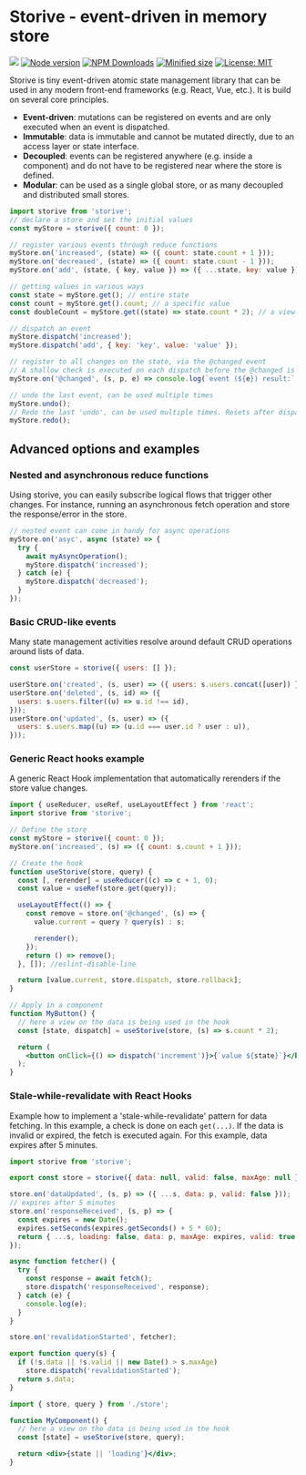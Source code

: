 # Storive - event-driven in memory store

![](https://github.com/kevtiq/storive/workflows/test/badge.svg)
[![Node version](https://img.shields.io/npm/v/storive.svg?style=flat)](https://www.npmjs.com/package/storive)
[![NPM Downloads](https://img.shields.io/npm/dm/storive.svg?style=flat)](https://www.npmjs.com/package/storive)
[![Minified size](https://img.shields.io/bundlephobia/min/storive?label=minified)](https://www.npmjs.com/package/storive)
[![License: MIT](https://img.shields.io/badge/License-MIT-yellow.svg)](https://opensource.org/licenses/MIT)

Storive is tiny event-driven atomic state management library that can be used in any modern front-end frameworks (e.g. React, Vue, etc.). It is build on several core principles.

- **Event-driven**: mutations can be registered on events and are only executed when an event is dispatched.
- **Immutable**: data is immutable and cannot be mutated directly, due to an access layer or state interface.
- **Decoupled**: events can be registered anywhere (e.g. inside a component) and do not have to be registered near where the store is defined.
- **Modular**: can be used as a single global store, or as many decoupled and distributed small stores.

```js
import storive from 'storive';
// declare a store and set the initial values
const myStore = storive({ count: 0 });

// register various events through reduce functions
myStore.on('increased', (state) => ({ count: state.count + 1 }));
myStore.on('decreased', (state) => ({ count: state.count - 1 }));
myStore.on('add', (state, { key, value }) => ({ ...state, key: value }));

// getting values in various ways
const state = myStore.get(); // entire state
const count = myStore.get().count; // a specific value
const doubleCount = myStore.get((state) => state.count * 2); // a view on the state

// dispatch an event
myStore.dispatch('increased');
myStore.dispatch('add', { key: 'key', value: 'value' });

// register to all changes on the state, via the @changed event
// A shallow check is executed on each dispatch before the @changed is triggered
myStore.on('@changed', (s, p, e) => console.log(`event (${e}) result:`, s));

// undo the last event, can be used multiple times
myStore.undo();
// Redo the last 'undo', can be used multiple times. Resets after dispatch.
myStore.redo();
```

## Advanced options and examples

### Nested and asynchronous reduce functions

Using storive, you can easily subscribe logical flows that trigger other changes. For instance, running an asynchronous fetch operation and store the response/error in the store.

```js
// nested event can come in handy for async operations
myStore.on('asyc', async (state) => {
  try {
    await myAsyncOperation();
    myStore.dispatch('increased');
  } catch (e) {
    myStore.dispatch('decreased');
  }
});
```

### Basic CRUD-like events

Many state management activities resolve around default CRUD operations around lists of data.

```js
const userStore = storive({ users: [] });

userStore.on('created', (s, user) => ({ users: s.users.concat([user]) }));
userStore.on('deleted', (s, id) => ({
  users: s.users.filter((u) => u.id !== id),
}));
userStore.on('updated', (s, user) => ({
  users: s.users.map((u) => (u.id === user.id ? user : u)),
}));
```

### Generic React hooks example

A generic React Hook implementation that automatically rerenders if the store value changes.

```jsx
import { useReducer, useRef, useLayoutEffect } from 'react';
import storive from 'storive';

// Define the store
const myStore = storive({ count: 0 });
myStore.on('increased', (s) => ({ count: s.count + 1 }));

// Create the hook
function useStorive(store, query) {
  const [, rerender] = useReducer((c) => c + 1, 0);
  const value = useRef(store.get(query));

  useLayoutEffect(() => {
    const remove = store.on('@changed', (s) => {
      value.current = query ? query(s) : s;

      rerender();
    });
    return () => remove();
  }, []); //eslint-disable-line

  return [value.current, store.dispatch, store.rollback];
}

// Apply in a component
function MyButton() {
  // here a view on the data is being used in the hook
  const [state, dispatch] = useStorive(store, (s) => s.count * 2);

  return (
    <button onClick={() => dispatch('increment')}>{`value ${state}`}</button>
  );
}
```

### Stale-while-revalidate with React Hooks

Example how to implement a 'stale-while-revalidate' pattern for data fetching. In this example, a check is done on each `get(...)`. If the data is invalid or expired, the fetch is executed again. For this example, data expires after 5 minutes.

```js
import storive from 'storive';

export const store = storive({ data: null, valid: false, maxAge: null });

store.on('dataUpdated', (s, p) => ({ ...s, data: p, valid: false }));
// expires after 5 minutes
store.on('responseReceived', (s, p) => {
  const expires = new Date();
  expires.setSeconds(expires.getSeconds() + 5 * 60);
  return { ...s, loading: false, data: p, maxAge: expires, valid: true };
});

async function fetcher() {
  try {
    const response = await fetch();
    store.dispatch('responseReceived', response);
  } catch (e) {
    console.log(e);
  }
}

store.on('revalidationStarted', fetcher);

export function query(s) {
  if (!s.data || !s.valid || new Date() > s.maxAge)
    store.dispatch('revalidationStarted');
  return s.data;
}
```

```jsx
import { store, query } from './store';

function MyComponent() {
  // here a view on the data is being used in the hook
  const [state] = useStorive(store, query);

  return <div>{state || 'loading'}</div>;
}
```
